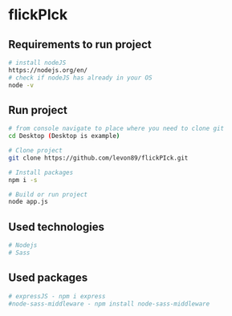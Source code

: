 # flickPIck

## Requirements to run project

``` bash
# install nodeJS
https://nodejs.org/en/
# check if nodeJS has already in your OS
node -v
```

## Run project

``` bash
# from console navigate to place where you need to clone git
cd Desktop (Desktop is example)

# Clone project
git clone https://github.com/levon89/flickPIck.git

# Install packages
npm i -s

# Build or run project
node app.js 

```

## Used technologies

``` bash
# Nodejs
# Sass

```

## Used packages

``` bash
# expressJS - npm i express
#node-sass-middleware - npm install node-sass-middleware
```
